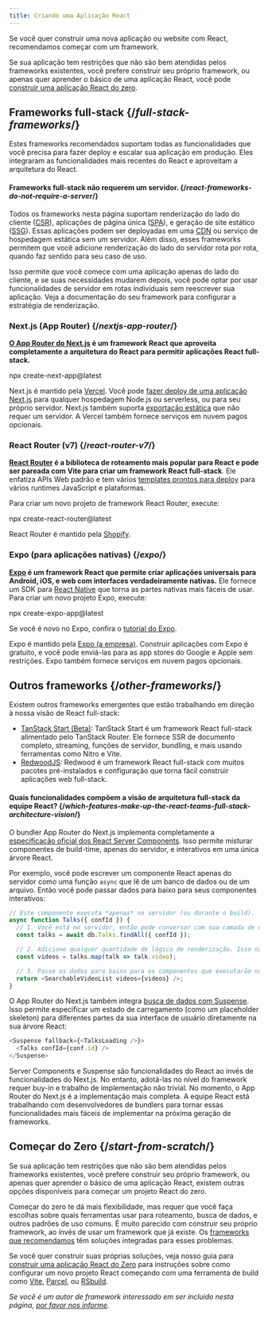 ```yaml
---
title: Criando uma Aplicação React
---
```


<Intro>

Se você quer construir uma nova aplicação ou website com React, recomendamos começar com um framework.

</Intro>

Se sua aplicação tem restrições que não são bem atendidas pelos frameworks existentes, você prefere construir seu próprio framework, ou apenas quer aprender o básico de uma aplicação React, você pode [construir uma aplicação React do zero](/learn/build-a-react-app-from-scratch).

## Frameworks full-stack {/*full-stack-frameworks*/}

Estes frameworks recomendados suportam todas as funcionalidades que você precisa para fazer deploy e escalar sua aplicação em produção. Eles integraram as funcionalidades mais recentes do React e aproveitam a arquitetura do React.

<Note>

#### Frameworks full-stack não requerem um servidor. {/*react-frameworks-do-not-require-a-server*/}

Todos os frameworks nesta página suportam renderização do lado do cliente ([CSR](https://developer.mozilla.org/en-US/docs/Glossary/CSR)), aplicações de página única ([SPA](https://developer.mozilla.org/en-US/docs/Glossary/SPA)), e geração de site estático ([SSG](https://developer.mozilla.org/en-US/docs/Glossary/SSG)). Essas aplicações podem ser deployadas em uma [CDN](https://developer.mozilla.org/en-US/docs/Glossary/CDN) ou serviço de hospedagem estática sem um servidor. Além disso, esses frameworks permitem que você adicione renderização do lado do servidor rota por rota, quando faz sentido para seu caso de uso.

Isso permite que você comece com uma aplicação apenas do lado do cliente, e se suas necessidades mudarem depois, você pode optar por usar funcionalidades de servidor em rotas individuais sem reescrever sua aplicação. Veja a documentação do seu framework para configurar a estratégia de renderização.

</Note>

### Next.js (App Router) {/*nextjs-app-router*/}

**[O App Router do Next.js](https://nextjs.org/docs) é um framework React que aproveita completamente a arquitetura do React para permitir aplicações React full-stack.**

<TerminalBlock>
npx create-next-app@latest
</TerminalBlock>

Next.js é mantido pela [Vercel](https://vercel.com/). Você pode [fazer deploy de uma aplicação Next.js](https://nextjs.org/docs/app/building-your-application/deploying) para qualquer hospedagem Node.js ou serverless, ou para seu próprio servidor. Next.js também suporta [exportação estática](https://nextjs.org/docs/app/building-your-application/deploying/static-exports) que não requer um servidor. A Vercel também fornece serviços em nuvem pagos opcionais.


### React Router (v7) {/*react-router-v7*/}

**[React Router](https://reactrouter.com/start/framework/installation) é a biblioteca de roteamento mais popular para React e pode ser pareada com Vite para criar um framework React full-stack**. Ele enfatiza APIs Web padrão e tem vários [templates prontos para deploy](https://github.com/remix-run/react-router-templates) para vários runtimes JavaScript e plataformas.

Para criar um novo projeto de framework React Router, execute:

<TerminalBlock>
npx create-react-router@latest
</TerminalBlock>

React Router é mantido pela [Shopify](https://www.shopify.com).

### Expo (para aplicações nativas) {/*expo*/}

**[Expo](https://expo.dev/) é um framework React que permite criar aplicações universais para Android, iOS, e web com interfaces verdadeiramente nativas.** Ele fornece um SDK para [React Native](https://reactnative.dev/) que torna as partes nativas mais fáceis de usar. Para criar um novo projeto Expo, execute:

<TerminalBlock>
npx create-expo-app@latest
</TerminalBlock>

Se você é novo no Expo, confira o [tutorial do Expo](https://docs.expo.dev/tutorial/introduction/).

Expo é mantido pela [Expo (a empresa)](https://expo.dev/about). Construir aplicações com Expo é gratuito, e você pode enviá-las para as app stores do Google e Apple sem restrições. Expo também fornece serviços em nuvem pagos opcionais.

## Outros frameworks {/*other-frameworks*/}

Existem outros frameworks emergentes que estão trabalhando em direção à nossa visão de React full-stack:

- [TanStack Start (Beta)](https://tanstack.com/): TanStack Start é um framework React full-stack alimentado pelo TanStack Router. Ele fornece SSR de documento completo, streaming, funções de servidor, bundling, e mais usando ferramentas como Nitro e Vite.
- [RedwoodJS](https://redwoodjs.com/): Redwood é um framework React full-stack com muitos pacotes pré-instalados e configuração que torna fácil construir aplicações web full-stack.

<DeepDive>

#### Quais funcionalidades compõem a visão de arquitetura full-stack da equipe React? {/*which-features-make-up-the-react-teams-full-stack-architecture-vision*/}

O bundler App Router do Next.js implementa completamente a [especificação oficial dos React Server Components](https://github.com/reactjs/rfcs/blob/main/text/0188-server-components.md). Isso permite misturar componentes de build-time, apenas do servidor, e interativos em uma única árvore React.

Por exemplo, você pode escrever um componente React apenas do servidor como uma função `async` que lê de um banco de dados ou de um arquivo. Então você pode passar dados para baixo para seus componentes interativos:

```js
// Este componente executa *apenas* no servidor (ou durante o build).
async function Talks({ confId }) {
  // 1. Você está no servidor, então pode conversar com sua camada de dados. Endpoint de API não é necessário.
  const talks = await db.Talks.findAll({ confId });

  // 2. Adicione qualquer quantidade de lógica de renderização. Isso não tornará seu bundle JavaScript maior.
  const videos = talks.map(talk => talk.video);

  // 3. Passe os dados para baixo para os componentes que executarão no navegador.
  return <SearchableVideoList videos={videos} />;
}
```

O App Router do Next.js também integra [busca de dados com Suspense](/blog/2022/03/29/react-v18#suspense-in-data-frameworks). Isso permite especificar um estado de carregamento (como um placeholder skeleton) para diferentes partes da sua interface de usuário diretamente na sua árvore React:

```js
<Suspense fallback={<TalksLoading />}>
  <Talks confId={conf.id} />
</Suspense>
```

Server Components e Suspense são funcionalidades do React ao invés de funcionalidades do Next.js. No entanto, adotá-las no nível do framework requer buy-in e trabalho de implementação não trivial. No momento, o App Router do Next.js é a implementação mais completa. A equipe React está trabalhando com desenvolvedores de bundlers para tornar essas funcionalidades mais fáceis de implementar na próxima geração de frameworks.

</DeepDive>

## Começar do Zero {/*start-from-scratch*/}

Se sua aplicação tem restrições que não são bem atendidas pelos frameworks existentes, você prefere construir seu próprio framework, ou apenas quer aprender o básico de uma aplicação React, existem outras opções disponíveis para começar um projeto React do zero.

Começar do zero te dá mais flexibilidade, mas requer que você faça escolhas sobre quais ferramentas usar para roteamento, busca de dados, e outros padrões de uso comuns. É muito parecido com construir seu próprio framework, ao invés de usar um framework que já existe. Os [frameworks que recomendamos](#full-stack-frameworks) têm soluções integradas para esses problemas.

Se você quer construir suas próprias soluções, veja nosso guia para [construir uma aplicação React do Zero](/learn/build-a-react-app-from-scratch) para instruções sobre como configurar um novo projeto React começando com uma ferramenta de build como [Vite](https://vite.dev/), [Parcel](https://parceljs.org/), ou [RSbuild](https://rsbuild.dev/).

_Se você é um autor de framework interessado em ser incluído nesta página, [por favor nos informe](https://github.com/reactjs/react.dev/issues/new?assignees=&labels=type%3A+framework&projects=&template=3-framework.yml&title=%5BFramework%5D%3A+)._